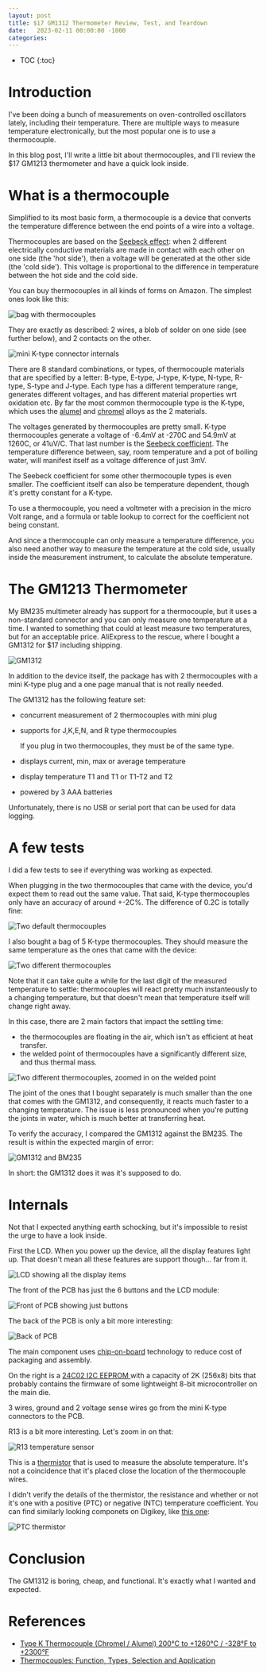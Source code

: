 ```yaml
---
layout: post
title: $17 GM1312 Thermometer Review, Test, and Teardown
date:   2023-02-11 00:00:00 -1000
categories:
---
```


* TOC
{:toc}

# Introduction

I've been doing a bunch of measurements on oven-controlled oscillators lately, 
including their temperature. There are multiple ways to measure temperature
electronically, but the most popular one is to use a thermocouple.

In this blog post, I'll write a little bit about thermocouples, and I'll review
the $17 GM1213 thermometer and have a quick look inside.

# What is a thermocouple

Simplified to its most basic form, a thermocouple is a device that converts the 
temperature difference between the end points of a wire into a voltage.

Thermocouples are based on the 
[Seebeck effect](https://en.wikipedia.org/wiki/Thermoelectric_effect): when
2 different electrically conductive materials are made in contact with each other 
on one side (the 'hot side'), then a voltage will be generated at the other 
side (the 'cold side'). This voltage is proportional to the difference in temperature 
between the hot side and the cold side.

You can buy thermocouples in all kinds of forms on Amazon. The simplest ones look like
this:

![bag with thermocouples](/assets/gm1312/bag_with_thermocouples.jpg)

They are exactly as described: 2 wires, a blob of solder on one side (see further below), 
and 2 contacts on the other.

![mini K-type connector internals](/assets/gm1312/mini-K-type_connector.jpg)

There are 8 standard combinations, or types, of thermocouple materials that are specified
by a letter: B-type, E-type, J-type, K-type, N-type, R-type, S-type and J-type.
Each type has a different temperature range, generates different voltages, and has
different material properties wrt oxidation etc. By far the most common
thermocouple type is the K-type, which uses the 
[alumel](https://en.wikipedia.org/wiki/Alumel) and [chromel](https://en.wikipedia.org/wiki/Chromel)
alloys as the 2 materials.

The voltages generated by thermocouples are pretty small. K-type thermocouples
generate a voltage of -6.4mV at -270C and 54.9mV at 1260C, or 41uV/C. That last
number is the [Seebeck coefficient](https://en.wikipedia.org/wiki/Seebeck_coefficient).
The temperature difference between, say, room temperature and a pot of boiling water, will 
manifest itself as a voltage difference of just 3mV.

The Seebeck coefficient for some other thermocouple types is even smaller. The coefficient
itself can also be temperature dependent, though it's pretty constant for a K-type.

To use a thermocouple, you need a voltmeter with a precision in the micro Volt range,
and a formula or table lookup to correct for the coefficient not being constant.

And since a thermocouple can only measure a temperature difference, you also need
another way to measure the temperature at the cold side, usually inside the measurement
instrument, to calculate the absolute temperature. 

# The GM1213 Thermometer

My BM235 multimeter already has support for a thermocouple, but it uses a non-standard
connector and you can only measure one temperature at a time. I wanted to something
that could at least measure two temperatures, but for an acceptable price. AliExpress
to the rescue, where I bought a GM1312 for $17 including shipping.

![GM1312](/assets/gm1312/gm1312.jpg)

In addition to the device itself, the package has with 2 thermocouples with a
mini K-type plug and a one page manual that is not really needed.

The GM1312 has the following feature set:

* concurrent measurement of 2 thermocouples with mini plug
* supports for J,K,E,N, and R type thermocouples

    If you plug in two thermocouples, they must be of the same type.

* displays current, min, max or average temperature
* display temperature T1 and T1 or T1-T2 and T2
* powered by 3 AAA batteries

Unfortunately, there is no USB or serial port that can be used for data logging.

# A few tests

I did a few tests to see if everything was working as expected.

When plugging in the two thermocouples that came with the device, you'd expect them
to read out the same value. That said, K-type thermocouples only have an accuracy
of around +-2C%. The difference of 0.2C is totally fine:

![Two default thermocouples](/assets/gm1312/two_default_couples.jpg)

I also bought a bag of 5 K-type thermocouples. They should measure the same
temperature as the ones that came with the device:

![Two different thermocouples](/assets/gm1312/two_different_couples.jpg)

Note that it can take quite a while for the last digit of the measured temperature 
to settle: thermocouples will react pretty much instanteously to a changing temperature, 
but that doesn't mean that temperature itself will change right away.

In this case, there are 2 main factors that impact the settling time:

* the thermocouples are floating in the air, which isn't as efficient at heat transfer.
* the welded point of thermocouples have a significantly different size, and thus
  thermal mass.

![Two different thermocouples, zoomed in on the welded point](/assets/gm1312/two_different_couples_zoomed_in.jpg)

The joint of the ones that I bought separately is much smaller than the one that comes
with the GM1312, and consequently, it reacts much faster to a changing temperature. The
issue is less pronounced when you're putting the joints in water, which is much better
at transferring heat.

To verify the accuracy, I compared the GM1312 against the BM235. The result is within
the expected margin of error:

![GM1312 and BM235](/assets/gm1312/gm1312_and_bm235.jpg)

In short: the GM1312 does it was it's supposed to do.

# Internals

Not that I expected anything earth schocking, but it's impossible to resist the urge 
to have a look inside.

First the LCD. When you power up the device, all the display features light up.
That doesn't mean all these features are support though... far from it.

![LCD showing all the display items](/assets/gm1312/lcd_items.jpg)

The front of the PCB has just the 6 buttons and the LCD module:

![Front of PCB showing just buttons](/assets/gm1312/PCB_front.jpg)

The back of the PCB is only a bit more interesting:

![Back of PCB](/assets/gm1312/PCB_back.jpg)

The main component uses [chip-on-board](https://en.wikipedia.org/wiki/Chip_on_board) 
technology to reduce cost of packaging and assembly. 

On the right is a 
[24C02 I2C EEPROM ](http://ww1.microchip.com/downloads/en/DeviceDoc/21202j.pdf)
with a capacity of 2K (256x8) bits that probably contains the firmware of some 
lightweight 8-bit microcontroller on the main die.

3 wires, ground and 2 voltage sense wires go from the mini K-type connectors to
the PCB.

R13 is a bit more interesting. Let's zoom in on that:

![R13 temperature sensor](/assets/gm1312/R13_temperature_sensor.jpg)

This is a [thermistor](https://en.wikipedia.org/wiki/Thermistor) 
that is used to measure the absolute temperature. It's not a coincidence that 
it's placed close the location of the thermocouple wires.

I didn't verify the details of the thermistor, the resistance and whether or
not it's one with a positive (PTC) or negative (NTC) temperature coefficient.
You can find similarly looking componets on Digikey, like 
[this one](https://www.digikey.com/en/products/detail/cantherm/STS110003CHIP/6201878):

![PTC thermistor](/assets/gm1312/STS110003CHIP.jpg)

# Conclusion

The GM1312 is boring, cheap, and functional. It's exactly what I wanted and expected.

# References

* [Type K Thermocouple (Chromel / Alumel) 200°C to +1260°C / -328°F to +2300°F](https://www.thermometricscorp.com/thertypk.html)
* [Thermocouples: Function, Types, Selection and Application](https://blog.endaq.com/thermocouples-function-types-selection-and-application)
